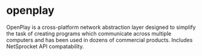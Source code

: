 # openplay
OpenPlay is a cross-platform network abstraction layer designed to simplify the task of creating programs which communicate across multiple computers and has been used in dozens of commercial products. Includes NetSprocket API compatability.
